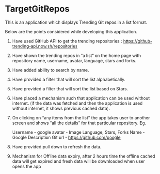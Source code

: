 # TargetGitRepos

This is an application which displays Trending Git repos in a list format.

Below are the points considered while developing this application.

1. Have used GitHub API to get the trending repositories : 
   https://github-trending-api.now.sh/repositories

2. Have shown the trending repos in “a list“ on the home page with repository name, username, avatar, language, stars and forks.

    

3. Have added ability to search by name. 

4. Have provided a filter that will sort the list alphabetically.

5. Have provided a filter that will sort the list based on Stars.

4. Have placed a mechanism such that application can be used without internet.
(if the data was fetched and then the application is used without internet, it shows previous cached data).

5. On clicking on “any items from the list” the app takes user to another screen and
shows “all the details” for that particular repository. Eg.

     Username - google
     avatar - Image
     Language, Stars, Forks
     Name - Google
     Description
     Git url - https://github.com/google

6. Have provided pull down to refresh the data.

7. Mechanism for Offline data expiry, after 2 hours time the offline cached data will get expired and fresh data will be downloaded when user opens the app